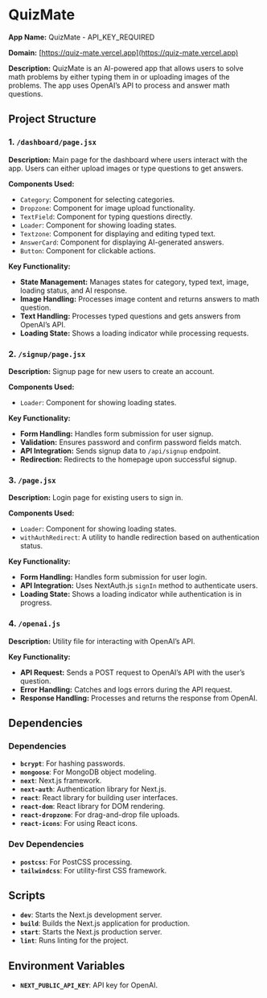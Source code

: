 # QuizMate


**App Name:** QuizMate - API_KEY_REQUIRED


**Domain:** [https://quiz-mate.vercel.app](https://quiz-mate.vercel.app)  

**Description:** QuizMate is an AI-powered app that allows users to solve math problems by either typing them in or uploading images of the problems. The app uses OpenAI’s API to process and answer math questions.

## Project Structure

### 1. `/dashboard/page.jsx`

**Description:** Main page for the dashboard where users interact with the app. Users can either upload images or type questions to get answers.

**Components Used:**
- `Category`: Component for selecting categories.
- `Dropzone`: Component for image upload functionality.
- `TextField`: Component for typing questions directly.
- `Loader`: Component for showing loading states.
- `Textzone`: Component for displaying and editing typed text.
- `AnswerCard`: Component for displaying AI-generated answers.
- `Button`: Component for clickable actions.

**Key Functionality:**
- **State Management:** Manages states for category, typed text, image, loading status, and AI response.
- **Image Handling:** Processes image content and returns answers to math question.
- **Text Handling:** Processes typed questions and gets answers from OpenAI’s API.
- **Loading State:** Shows a loading indicator while processing requests.

### 2. `/signup/page.jsx`

**Description:** Signup page for new users to create an account.

**Components Used:**
- `Loader`: Component for showing loading states.

**Key Functionality:**
- **Form Handling:** Handles form submission for user signup.
- **Validation:** Ensures password and confirm password fields match.
- **API Integration:** Sends signup data to `/api/signup` endpoint.
- **Redirection:** Redirects to the homepage upon successful signup.

### 3. `/page.jsx`

**Description:** Login page for existing users to sign in.

**Components Used:**
- `Loader`: Component for showing loading states.
- `withAuthRedirect`: A utility to handle redirection based on authentication status.

**Key Functionality:**
- **Form Handling:** Handles form submission for user login.
- **API Integration:** Uses NextAuth.js `signIn` method to authenticate users.
- **Loading State:** Shows a loading indicator while authentication is in progress.

### 4. `/openai.js`

**Description:** Utility file for interacting with OpenAI’s API.

**Key Functionality:**
- **API Request:** Sends a POST request to OpenAI’s API with the user’s question.
- **Error Handling:** Catches and logs errors during the API request.
- **Response Handling:** Processes and returns the response from OpenAI.

## Dependencies

### Dependencies

- **`bcrypt`**: For hashing passwords.
- **`mongoose`**: For MongoDB object modeling.
- **`next`**: Next.js framework.
- **`next-auth`**: Authentication library for Next.js.
- **`react`**: React library for building user interfaces.
- **`react-dom`**: React library for DOM rendering.
- **`react-dropzone`**: For drag-and-drop file uploads.
- **`react-icons`**: For using React icons.

### Dev Dependencies

- **`postcss`**: For PostCSS processing.
- **`tailwindcss`**: For utility-first CSS framework.

## Scripts

- **`dev`**: Starts the Next.js development server.
- **`build`**: Builds the Next.js application for production.
- **`start`**: Starts the Next.js production server.
- **`lint`**: Runs linting for the project.

## Environment Variables

- **`NEXT_PUBLIC_API_KEY`**: API key for OpenAI.
